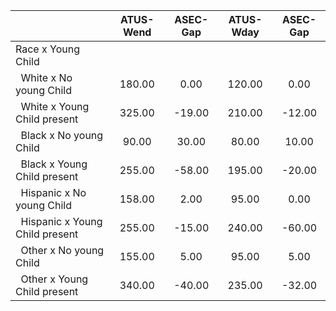 
|                      |    ATUS-Wend |     ASEC-Gap |    ATUS-Wday |     ASEC-Gap |
| -------------------- | :----------: | :----------: | :----------: | :----------: |
| Race x Young Child   |              |              |              |              |
| &nbsp;&nbsp;White x No young Child |       180.00 |         0.00 |       120.00 |         0.00 |
| &nbsp;&nbsp;White x Young Child present |       325.00 |       -19.00 |       210.00 |       -12.00 |
| &nbsp;&nbsp;Black x No young Child |        90.00 |        30.00 |        80.00 |        10.00 |
| &nbsp;&nbsp;Black x Young Child present |       255.00 |       -58.00 |       195.00 |       -20.00 |
| &nbsp;&nbsp;Hispanic x No young Child |       158.00 |         2.00 |        95.00 |         0.00 |
| &nbsp;&nbsp;Hispanic x Young Child present |       255.00 |       -15.00 |       240.00 |       -60.00 |
| &nbsp;&nbsp;Other x No young Child |       155.00 |         5.00 |        95.00 |         5.00 |
| &nbsp;&nbsp;Other x Young Child present |       340.00 |       -40.00 |       235.00 |       -32.00 |

